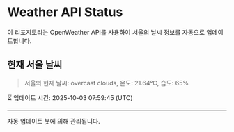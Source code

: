 
# Weather API Status

이 리포지토리는 OpenWeather API를 사용하여 서울의 날씨 정보를 자동으로 업데이트합니다.

## 현재 서울 날씨
> 서울의 현재 날씨: overcast clouds, 온도: 21.64°C, 습도: 65%

⏳ 업데이트 시간: 2025-10-03 07:59:45 (UTC)

---
자동 업데이트 봇에 의해 관리됩니다.

